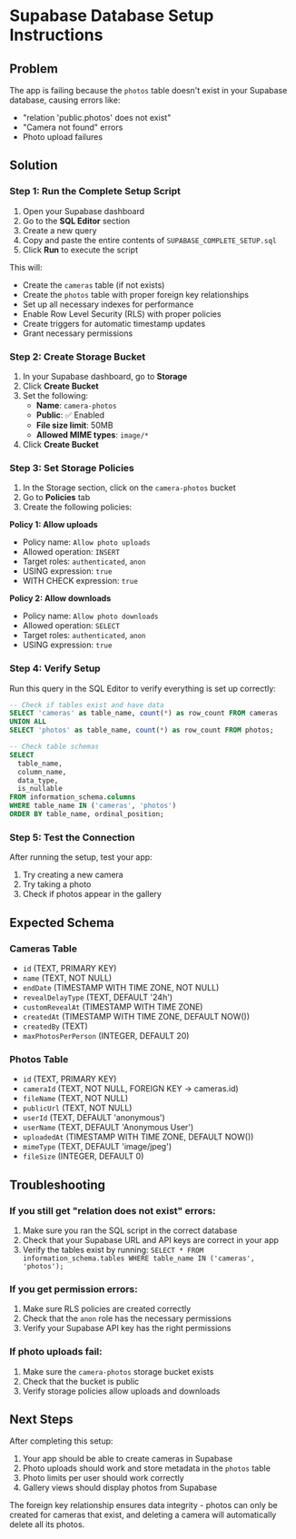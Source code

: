 # Supabase Database Setup Instructions

## Problem
The app is failing because the `photos` table doesn't exist in your Supabase database, causing errors like:
- "relation 'public.photos' does not exist"
- "Camera not found" errors
- Photo upload failures

## Solution

### Step 1: Run the Complete Setup Script

1. Open your Supabase dashboard
2. Go to the **SQL Editor** section
3. Create a new query
4. Copy and paste the entire contents of `SUPABASE_COMPLETE_SETUP.sql`
5. Click **Run** to execute the script

This will:
- Create the `cameras` table (if not exists)
- Create the `photos` table with proper foreign key relationships
- Set up all necessary indexes for performance
- Enable Row Level Security (RLS) with proper policies
- Create triggers for automatic timestamp updates
- Grant necessary permissions

### Step 2: Create Storage Bucket

1. In your Supabase dashboard, go to **Storage**
2. Click **Create Bucket**
3. Set the following:
   - **Name**: `camera-photos`
   - **Public**: ✅ Enabled
   - **File size limit**: 50MB
   - **Allowed MIME types**: `image/*`
4. Click **Create Bucket**

### Step 3: Set Storage Policies

1. In the Storage section, click on the `camera-photos` bucket
2. Go to **Policies** tab
3. Create the following policies:

**Policy 1: Allow uploads**
- Policy name: `Allow photo uploads`
- Allowed operation: `INSERT`
- Target roles: `authenticated`, `anon`
- USING expression: `true`
- WITH CHECK expression: `true`

**Policy 2: Allow downloads**
- Policy name: `Allow photo downloads`
- Allowed operation: `SELECT`
- Target roles: `authenticated`, `anon`
- USING expression: `true`

### Step 4: Verify Setup

Run this query in the SQL Editor to verify everything is set up correctly:

```sql
-- Check if tables exist and have data
SELECT 'cameras' as table_name, count(*) as row_count FROM cameras
UNION ALL
SELECT 'photos' as table_name, count(*) as row_count FROM photos;

-- Check table schemas
SELECT 
  table_name,
  column_name,
  data_type,
  is_nullable
FROM information_schema.columns 
WHERE table_name IN ('cameras', 'photos')
ORDER BY table_name, ordinal_position;
```

### Step 5: Test the Connection

After running the setup, test your app:

1. Try creating a new camera
2. Try taking a photo
3. Check if photos appear in the gallery

## Expected Schema

### Cameras Table
- `id` (TEXT, PRIMARY KEY)
- `name` (TEXT, NOT NULL)
- `endDate` (TIMESTAMP WITH TIME ZONE, NOT NULL)
- `revealDelayType` (TEXT, DEFAULT '24h')
- `customRevealAt` (TIMESTAMP WITH TIME ZONE)
- `createdAt` (TIMESTAMP WITH TIME ZONE, DEFAULT NOW())
- `createdBy` (TEXT)
- `maxPhotosPerPerson` (INTEGER, DEFAULT 20)

### Photos Table
- `id` (TEXT, PRIMARY KEY)
- `cameraId` (TEXT, NOT NULL, FOREIGN KEY → cameras.id)
- `fileName` (TEXT, NOT NULL)
- `publicUrl` (TEXT, NOT NULL)
- `userId` (TEXT, DEFAULT 'anonymous')
- `userName` (TEXT, DEFAULT 'Anonymous User')
- `uploadedAt` (TIMESTAMP WITH TIME ZONE, DEFAULT NOW())
- `mimeType` (TEXT, DEFAULT 'image/jpeg')
- `fileSize` (INTEGER, DEFAULT 0)

## Troubleshooting

### If you still get "relation does not exist" errors:
1. Make sure you ran the SQL script in the correct database
2. Check that your Supabase URL and API keys are correct in your app
3. Verify the tables exist by running: `SELECT * FROM information_schema.tables WHERE table_name IN ('cameras', 'photos');`

### If you get permission errors:
1. Make sure RLS policies are created correctly
2. Check that the `anon` role has the necessary permissions
3. Verify your Supabase API key has the right permissions

### If photo uploads fail:
1. Make sure the `camera-photos` storage bucket exists
2. Check that the bucket is public
3. Verify storage policies allow uploads and downloads

## Next Steps

After completing this setup:
1. Your app should be able to create cameras in Supabase
2. Photo uploads should work and store metadata in the `photos` table
3. Photo limits per user should work correctly
4. Gallery views should display photos from Supabase

The foreign key relationship ensures data integrity - photos can only be created for cameras that exist, and deleting a camera will automatically delete all its photos.